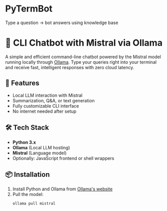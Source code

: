 # PyTermBot
Type a question → bot answers using knowledge base
# 🧠 CLI Chatbot with Mistral via Ollama

A simple and efficient command-line chatbot powered by the Mistral model running locally through [Ollama](https://ollama.com/). Type your queries right into your terminal and receive fast, intelligent responses with zero cloud latency.

## 🚀 Features
- Local LLM interaction with Mistral
- Summarization, Q&A, or text generation
- Fully customizable CLI interface
- No internet needed after setup

## 🛠️ Tech Stack
- **Python 3.x**
- **Ollama** (Local LLM hosting)
- **Mistral** (Language model)
- Optionally: JavaScript frontend or shell wrappers

## 📦 Installation

1. Install Python and Ollama from [Ollama's website](https://ollama.com/)
2. Pull the model:
   ```bash
   ollama pull mistral

